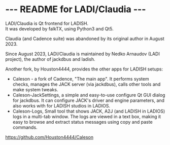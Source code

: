 # ---  README for LADI/Claudia  ---

LADI/Claudia is Qt frontend for LADISH.<br/>
It was developed by falkTX, using Python3 and Qt5.

Claudia (and Cadence suite) was abandoned by its original author in August 2023.

Since August 2023, LADI/Claudia is maintained by Nedko Arnaudov (LADI project),
the author of jackdbus and ladish.

Another fork, by Houston4444, provides the other apps for LADISH setups:

 * Caleson - a fork of Cadence, "The main app".
   It performs system checks, manages the JACK server (via jackdbus),
   calls other tools and make system tweaks.
 * Caleson-JackSettings, а simple and easy-to-use configure Qt GUI dialog for jackdbus.
   It can configure JACK's driver and engine parameters,
   and also works with for LADISH studios in LADIOS.
 * Caleson-Logs, Small tool that shows JACK, A2J (and LADISH in LADIOS) logs in a multi-tab window.
   The logs are viewed in a text box, making it easy
   to browse and extract status messages using copy and paste commands.

https://github.com/Houston4444/Caleson
